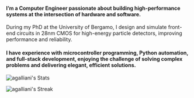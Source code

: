 #### I’m a Computer Engineer passionate about building high-performance systems at the intersection of hardware and software.

During my PhD at the University of Bergamo, I design and simulate front-end circuits in 28nm CMOS for high-energy particle detectors, improving performance and reliability.

#### I have experience with microcontroller programming, Python automation, and full-stack development, enjoying the challenge of solving complex problems and delivering elegant, efficient solutions.

![agalliani's Stats](https://github-readme-stats.vercel.app/api?username=agalliani&theme=default&show_icons=true&hide_border=false&count_private=true)

![agalliani's Streak](https://github-readme-streak-stats.herokuapp.com/?user=agalliani&theme=default&hide_border=false)
